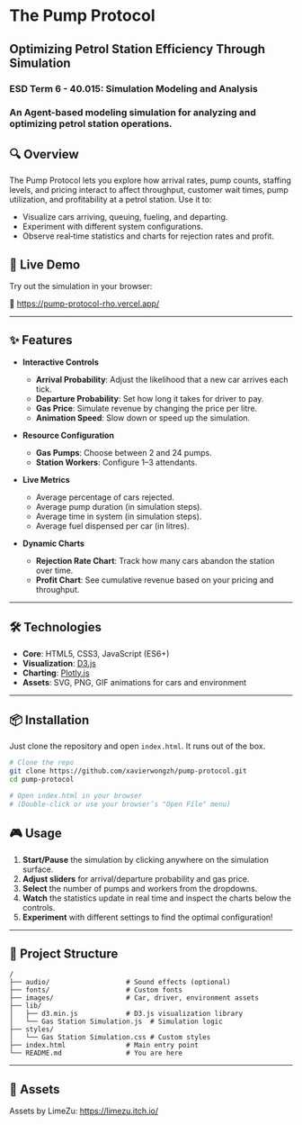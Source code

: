 # The Pump Protocol
## Optimizing Petrol Station Efficiency Through Simulation

### ESD Term 6 - 40.015: Simulation Modeling and Analysis 

### An Agent-based modeling simulation for analyzing and optimizing petrol station operations.

## 🔍 Overview

The Pump Protocol lets you explore how arrival rates, pump counts, staffing levels, and pricing interact to affect throughput, customer wait times, pump utilization, and profitability at a petrol station. Use it to:

- Visualize cars arriving, queuing, fueling, and departing.
- Experiment with different system configurations.
- Observe real‑time statistics and charts for rejection rates and profit.

## 🚀 Live Demo

Try out the simulation in your browser:

🔗 https://pump-protocol-rho.vercel.app/

---

## ✨ Features

- **Interactive Controls**  
  - **Arrival Probability**: Adjust the likelihood that a new car arrives each tick.  
  - **Departure Probability**: Set how long it takes for driver to pay.  
  - **Gas Price**: Simulate revenue by changing the price per litre.  
  - **Animation Speed**: Slow down or speed up the simulation.

- **Resource Configuration**  
  - **Gas Pumps**: Choose between 2 and 24 pumps.
  - **Station Workers**: Configure 1–3 attendants.

- **Live Metrics**  
  - Average percentage of cars rejected.  
  - Average pump duration (in simulation steps).  
  - Average time in system (in simulation steps).  
  - Average fuel dispensed per car (in litres).

- **Dynamic Charts**  
  - **Rejection Rate Chart**: Track how many cars abandon the station over time.  
  - **Profit Chart**: See cumulative revenue based on your pricing and throughput.

---

## 🛠️ Technologies

- **Core**: HTML5, CSS3, JavaScript (ES6+)  
- **Visualization**: [D3.js](https://d3js.org/)  
- **Charting**: [Plotly.js](https://plotly.com/javascript/)  
- **Assets**: SVG, PNG, GIF animations for cars and environment  

---

## 📦 Installation

Just clone the repository and open `index.html`. It runs out of the box.

```bash
# Clone the repo
git clone https://github.com/xavierwongzh/pump-protocol.git
cd pump-protocol

# Open index.html in your browser
# (Double-click or use your browser’s "Open File" menu)
```
## 🎮 Usage

1. **Start/Pause** the simulation by clicking anywhere on the simulation surface.  
2. **Adjust sliders** for arrival/departure probability and gas price.  
3. **Select** the number of pumps and workers from the dropdowns.  
4. **Watch** the statistics update in real time and inspect the charts below the controls.  
5. **Experiment** with different settings to find the optimal configuration!

---

## 📂 Project Structure

    /
    ├── audio/                   # Sound effects (optional)
    ├── fonts/                   # Custom fonts
    ├── images/                  # Car, driver, environment assets
    ├── lib/
    │   ├── d3.min.js            # D3.js visualization library
    │   └── Gas Station Simulation.js  # Simulation logic
    ├── styles/
    │   └── Gas Station Simulation.css # Custom styles
    ├── index.html               # Main entry point
    └── README.md                # You are here
 
---

## 🎨 Assets

Assets by LimeZu: https://limezu.itch.io/